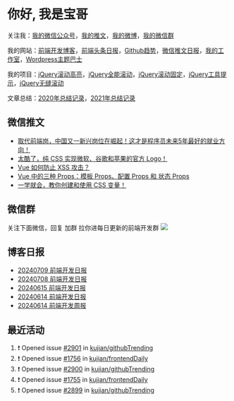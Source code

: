 
# 你好, 我是宝哥

关注我：[我的微信公众号](https://open.weixin.qq.com/qr/code?username=caibaojian_com)，[我的推文](https://weixin.qdkfweb.cn/)，[我的微博](https://weibo.com/kujian)，[我的微信群](https://qdkfweb.cn/go/weixinqun)

我的网站：[前端开发博客](https://qdkfweb.cn/)，[前端头条日报](https://toutiao.qdkfweb.cn/)，[Github趋势](https://github.qdkfweb.cn/)，[微信推文日报](https://weixin.qdkfweb.cn/)，[我的工作室](https://diy.qdkfweb.cn/)，[Wordpress主题巴士](https://wp.qdkfweb.cn/)

我的项目：[jQuery滚动高亮](https://github.com/kujian/scrollHighlight)，[jQuery全能滚动](https://github.com/kujian/power-slider)，[jQuery滚动固定](https://github.com/kujian/scrollfix)，[jQuery工具提示](https://github.com/kujian/tooltip)，[jQuery无缝滚动](http://github.com/kujian/scrollForever)

文章总结：[2020年总结记录](https://mp.weixin.qq.com/s/u0YW8BFWYLquVauhHrkSMQ)，[2021年总结记录](https://mp.weixin.qq.com/s/zMnxIpxMdDrIyuLxHRnSPw)


## 微信推文

<!-- BLOG-POST-LIST:START -->
- [取代前端岗，中国又一新兴岗位在崛起！这才是程序员未来5年最好的就业方向！](https://weixin.qdkfweb.cn/50811.html)
- [太酷了，纯 CSS 实现微软、谷歌和苹果的官方 Logo！](https://weixin.qdkfweb.cn/50643.html)
- [Vue 如何防止 XSS 攻击？](https://weixin.qdkfweb.cn/50654.html)
- [Vue 中的三种 Props：模板 Props、配置 Props 和 状态 Props](https://weixin.qdkfweb.cn/50658.html)
- [一学就会，教你创建和使用 CSS 变量！](https://weixin.qdkfweb.cn/50666.html)
<!-- BLOG-POST-LIST:END -->

## 微信群
关注下面微信，回复 加群 拉你进每日更新的前端开发群
![](https://pic.qdkfweb.cn/uploads/2023/11/weixin.png)

## 博客日报

<!-- DAILY:START -->
- [20240709 前端开发日报](https://qdkfweb.cn/fe-daily-20240709.html)
- [20240708 前端开发日报](https://qdkfweb.cn/fe-daily-20240708.html)
- [20240615 前端开发日报](https://qdkfweb.cn/fe-daily-20240615.html)
- [20240614 前端开发日报](https://qdkfweb.cn/fe-daily-20240614.html)
- [20240614 前端开发周报](https://qdkfweb.cn/fe-weekly-20240614.html)
<!-- DAILY:END -->


## 最近活动

<!--START_SECTION:activity-->
1. ❗ Opened issue [#2901](https://github.com/kujian/githubTrending/issues/2901) in [kujian/githubTrending](https://github.com/kujian/githubTrending)
2. ❗ Opened issue [#1756](https://github.com/kujian/frontendDaily/issues/1756) in [kujian/frontendDaily](https://github.com/kujian/frontendDaily)
3. ❗ Opened issue [#2900](https://github.com/kujian/githubTrending/issues/2900) in [kujian/githubTrending](https://github.com/kujian/githubTrending)
4. ❗ Opened issue [#1755](https://github.com/kujian/frontendDaily/issues/1755) in [kujian/frontendDaily](https://github.com/kujian/frontendDaily)
5. ❗ Opened issue [#2899](https://github.com/kujian/githubTrending/issues/2899) in [kujian/githubTrending](https://github.com/kujian/githubTrending)
<!--END_SECTION:activity-->
